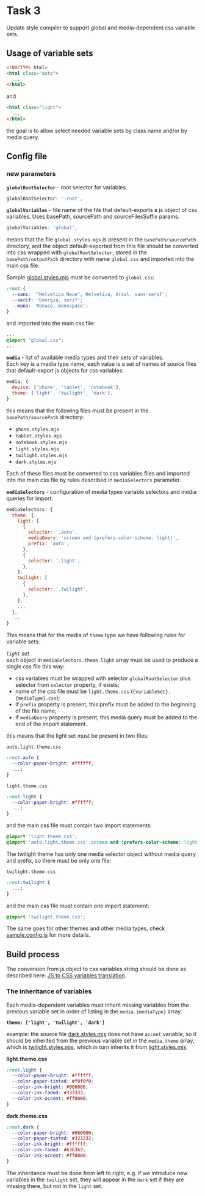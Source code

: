 # Task 3

Update style compiler to support global and media-dependent css variable sets.

## Usage of variable sets

```html
<!DOCTYPE html>
<html class="auto">
  ...
</html>
```

and

```html
<html class="light">
  ...
</html>
```

the goal is to allow select needed variable sets by class name and/or by media query.

## Config file

### new parameters

**`globalRootSelector`** - root selector for variables.

```js
globalRootSelector: ':root',
```

**`globalVariables`** - file name of the file that default-exports a js object of css variables. Uses basePath, sourcePath and sourceFilesSuffix params.

```js
globalVariables: 'global',
```

means that the file `global.styles.mjs` is present in the `basePath/sourcePath` directory, and the object default-exported from this file should be converted into css wrapped with `globalRootSelector`, stored in the `basePath/outputPath` directory with name `global.css` and imported into the main css file.

Sample [global.styles.mjs](./sample-styles/source/global.styles.mjs) must be converted to `global.css`:

```css
:root {
  --sans: '"Helvetica Neue", Helvetica, Arial, sans-serif';
  --serif: 'Georgia, serif';
  --mono: 'Monaco, monospace';
}
```

and imported into the main css file:

```css
...
@import "global.css";
...
```

**`media`** - list of available media types and their sets of variables.  
Each key is a media type name, each value is a set of names of source files that default-export js objects for css variables.

```js
media: {
  device: ['phone', 'tablet', 'notebook'],
  theme: ['light', 'twilight', 'dark'],
}
```

this means that the following files must be present in the `basePath/sourcePath` directory:

- `phone.styles.mjs`
- `tablet.styles.mjs`
- `notebook.styles.mjs`
- `light.styles.mjs`
- `twilight.styles.mjs`
- `dark.styles.mjs`

Each of these files must be converted to css variables files and imported into the main css file by rules described in `mediaSelectors` parameter.

**`mediaSelectors`** - configuration of media types variable selectors and media queries for import.

```js
mediaSelectors: {
  theme: {
    light: [
      {
        selector: '.auto',
        mediaQuery: 'screen and (prefers-color-scheme: light)',
        prefix: 'auto',
      },
      {
        selector: '.light',
      },
    ],
    twilight: [
      {
        selector: '.twilight',
      },
    ],
    ...
  },
  ...
}
```

This means that for the media of `theme` type we have following rules for variable sets:

_`light` set_  
each object in `mediaSelectors.theme.light` array must be used to produce a single css file this way:

- css variables must be wrapped with selector `globalRootSelector` plus selector from `selector` property, if exists;
- name of the css file must be `light.theme.css` (`{variableSet}.{mediaType}.css`);
- if `prefix` property is present, this prefix must be added to the beginning of the file name;
- if `mediaQuery` property is present, this media query must be added to the end of the import statement.

this means that the light set must be present in two files:

`auto.light.theme.css`

```css
:root.auto {
  --color-paper-bright: #ffffff;
  ...;
}
```

`light.theme.css`

```css
:root.light {
  --color-paper-bright: #ffffff;
  ...;
}
```

and the main css file must contain two import statements:

```css
@import 'light.theme.css';
@import 'auto.light.theme.css' screen and (prefers-color-scheme: light);
```

The twilight theme has only one media selector object without media query and prefix, so there must be only one file:

`twilight.theme.css`

```css
:root.twilight {
  ...;
}
```

and the main css file must contain one import statement:

```css
@import 'twilight.theme.css';
```

The same goes for other themes and other media types, check [sample.config.js](./sample.config.js) for more details.

## Build process

The conversion from js object to css variables string should be done as described here: [JS to CSS variables translation](./doc/css-variables.md).

### The inheritance of variables

Each media-dependent variables must inherit missing variables from the previous variable set in order of listing in the `media.{mediaType}` array.

**`theme: ['light', 'twilight', 'dark']`**

example: the source file [dark.styles.mjs](./sample-styles/source/dark.styles.mjs) does not have `accent` variable, so it should be inherited from the previous variable set in the `media.theme` array, which is [twilight.styles.mjs](./sample-styles/source/twilight.styles.mjs), which in turn inherits it from [light.styles.mjs](./sample-styles/source/light.styles.mjs):

**light.theme.css**

```css
:root.light {
  --color-paper-bright: #ffffff;
  --color-paper-tinted: #f0f0f0;
  --color-ink-bright: #000000;
  --color-ink-faded: #333333;
  --color-ink-accent: #ff0000;
}
```

**dark.theme.css**

```css
:root.dark {
  --color-paper-bright: #000000;
  --color-paper-tinted: #323232;
  --color-ink-bright: #ffffff;
  --color-ink-faded: #b3b3b3;
  --color-ink-accent: #ff0000;
}
```

The inheritance must be done from left to right, e.g. if we introduce new variables in the `twilight` set, they will appear in the `dark` set if they are missing there, but not in the `light` set.
